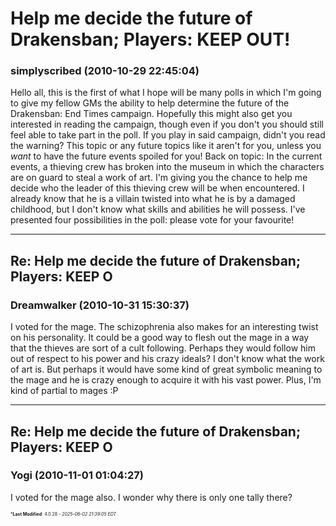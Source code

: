 # Help me decide the future of Drakensban; Players: KEEP OUT!

### **simplyscribed** (2010-10-29 22:45:04)

Hello all, this is the first of what I hope will be many polls in which I'm going to give my fellow GMs the ability to help determine the future of the Drakensban: End Times campaign. Hopefully this might also get you interested in reading the campaign, though even if you don't you should still feel able to take part in the poll.
If you play in said campaign, didn't you read the warning? This topic or any future topics like it aren't for you, unless you *want* to have the future events spoiled for you!
Back on topic: In the current events, a thieving crew has broken into the museum in which the characters are on guard to steal a work of art. I'm giving you the chance to help me decide who the leader of this thieving crew will be when encountered. I already know that he is a villain twisted into what he is by a damaged childhood, but I don't know what skills and abilities he will possess. I've presented four possibilities in the poll: please vote for your favourite!

---

## Re: Help me decide the future of Drakensban; Players: KEEP O

### **Dreamwalker** (2010-10-31 15:30:37)

I voted for the mage. The schizophrenia also makes for an interesting twist on his personality. It could be a good way to flesh out the mage in a way that the thieves are sort of a cult following. Perhaps they would follow him out of respect to his power and his crazy ideals? I don't know what the work of art is. But perhaps it would have some kind of great symbolic meaning to the mage and he is crazy enough to acquire it with his vast power.
Plus, I'm kind of partial to mages :P

---

## Re: Help me decide the future of Drakensban; Players: KEEP O

### **Yogi** (2010-11-01 01:04:27)

I voted for the mage also. I wonder why there is only one tally there?



<span style="font-size: 0.5em;">***Last Modified**: 4.0.28 - *2025-06-02 21:39:05 EDT*</span>